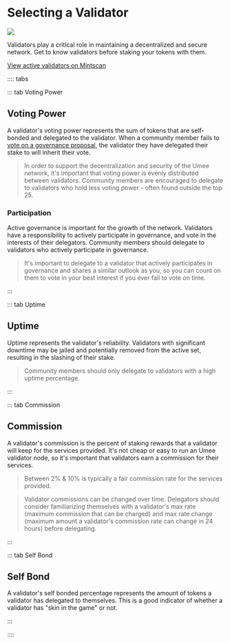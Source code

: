 # Selecting a Validator

![](/bg/selecting-a-validator.png)

Validators play a critical role in maintaining a decentralized and secure network. Get to know validators before staking your tokens with them.

[View active validators on Mintscan](https://www.mintscan.io/umee/validators)

:::: tabs

::: tab Voting Power

## Voting Power

A validator's voting power represents the sum of tokens that are self-bonded and delegated to the validator. When a community member fails to [vote on a governance proposal](/users/governance/voting), the validator they have delegated their stake to will inherit their vote.

> In order to support the decentralization and security of the Umee network, it's important that voting power is evenly distributed between validators. Community members are encouraged to delegate to validators who hold less voting power - often found outside the top 25.

### Participation

Active governance is important for the growth of the network. Validators have a responsibility to actively participate in governance, and vote in the interests of their delegators. Community members should delegate to validators who actively participate in governance.

> It's important to delegate to a validator that actively participates in governance and shares a similar outlook as you, so you can count on them to vote in your best interest if you ever fail to vote on time.

:::

::: tab Uptime

## Uptime

Uptime represents the validator's reliability. Validators with significant downtime may be jailed and potentially removed from the active set, resulting in the slashing of their stake.

> Community members should only delegate to validators with a high uptime percentage.

:::

::: tab Commission

## Commission

A validator's commission is the percent of staking rewards that a validator will keep for the services provided. It's not cheap or easy to run an Umee validator node, so it's important that validators earn a commission for their services.

> Between 2% & 10% is typically a fair commission rate for the services provided.

> Validator commissions can be changed over time. Delegators should consider familiarizing themselves with a validator's max rate (maximum commission that can be charged) and max rate change (maximum amount a validator's commission rate can change in 24 hours) before delegating.

:::

::: tab Self Bond

## Self Bond

A validator's self bonded percentage represents the amount of tokens a validator has delegated to themselves. This is a good indicator of whether a validator has "skin in the game" or not.

:::

::::